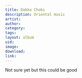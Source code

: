 ```yaml
---
title: Dabke Chobi
description: Oriental music
artist:
author:
category:
tags:
layout: album
uid:
image:
download:
link:
---
```


Not sure yet but this could be good